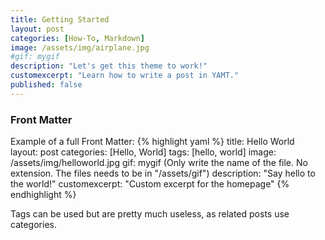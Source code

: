 ```yaml
---
title: Getting Started
layout: post
categories: [How-To, Markdown]
image: /assets/img/airplane.jpg
#gif: mygif
description: "Let's get this theme to work!"
customexcerpt: "Learn how to write a post in YAMT."
published: false
---
```


### Front Matter
Example of a full Front Matter:
{% highlight yaml %}
title: Hello World   
layout: post
categories: [Hello, World]
tags: [hello, world]
image: /assets/img/helloworld.jpg
gif: mygif (Only write the name of the file. No extension. The files needs to be in "/assets/gif")
description: "Say hello to the world!"
customexcerpt: "Custom excerpt for the homepage"
{% endhighlight %}

Tags can be used but are pretty much useless, as related posts use categories.